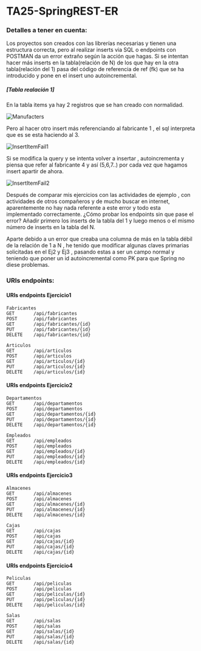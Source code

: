 # TA25-SpringREST-ER
### Detalles a tener en cuenta:

Los proyectos son creados con las librerías necesarias y tienen una estructura correcta, pero al realizar inserts via SQL o endpoints con POSTMAN da un error extraño según la acción que hagas.
Si se intentan hacer más inserts en la tabla(relación de N) de los que hay en la otra tabla(relación del 1) pasa del código de referencia de ref (fk) que se ha introducido y pone en el insert uno autoincremental.

##### [Tabla realación 1] 
En la tabla items ya hay 2 registros que se han creado con normalidad.

![Manufacters](https://user-images.githubusercontent.com/55434881/185720838-c5283d3a-b7ec-48f4-949c-bdcf853e247d.JPG)

Pero al hacer otro insert más referenciando al fabricante 1 , el sql interpreta que es se esta haciendo al 3.

![InsertItemFail1](https://user-images.githubusercontent.com/55434881/185720887-82ea0a7b-ca15-4e93-ac31-024f807ab13a.png)

Si se modifica la query y se intenta volver a insertar , autoincrementa y piensa que refer al fabricante 4 y así (5,6,7..) por cada vez que hagamos insert apartir de ahora.

![InsertItemFail2](https://user-images.githubusercontent.com/55434881/185720893-96867339-faba-4b73-9f7d-3d920d0df77f.png)

Después de comparar mis ejercicios con las actividades de ejemplo , con actividades de otros compañeros y de mucho buscar en internet, aparentemente no hay nada referente a este error y todo esta implementado correctamente. 
¿Cómo probar los endpoints sin que pase el error?
Añadir primero los inserts de la tabla del 1 y luego menos o el mismo número de inserts en la tabla del N.

Aparte  debido a un error que creaba una columna de más en la tabla débil de la relación de 1 a N , he tenido que modificar algunas claves primarias solicitadas en el Ej2 y Ej3 , pasando estas a ser un campo normal y teniendo que poner un id autoincremental como PK para que Spring no diese problemas.


### URIs endpoints:
#### URIs endpoints Ejercicio1 
```
Fabricantes
GET       /api/fabricantes
POST      /api/fabricantes
GET       /api/fabricantes/{id}
PUT       /api/fabricantes/{id}
DELETE    /api/fabricantes/{id}

Articulos
GET       /api/articulos
POST      /api/articulos
GET       /api/articulos/{id}
PUT       /api/articulos/{id}
DELETE    /api/articulos/{id}
```
#### URIs endpoints Ejercicio2 
```
Departamentos
GET       /api/departamentos
POST      /api/departamentos
GET       /api/departamentos/{id}
PUT       /api/departamentos/{id}
DELETE    /api/departamentos/{id}

Empleados
GET       /api/empleados
POST      /api/empleados
GET       /api/empleados/{id}
PUT       /api/empleados/{id}
DELETE    /api/empleados/{id}
```
#### URIs endpoints Ejercicio3 
```
Almacenes
GET       /api/almacenes
POST      /api/almacenes
GET       /api/almacenes/{id}
PUT       /api/almacenes/{id}
DELETE    /api/almacenes/{id}

Cajas
GET       /api/cajas
POST      /api/cajas
GET       /api/cajas/{id}
PUT       /api/cajas/{id}
DELETE    /api/cajas/{id}
```
#### URIs endpoints Ejercicio4 
```
Peliculas
GET       /api/peliculas
POST      /api/peliculas
GET       /api/peliculas/{id}
PUT       /api/peliculas/{id}
DELETE    /api/peliculas/{id}

Salas
GET       /api/salas
POST      /api/salas
GET       /api/salas/{id}
PUT       /api/salas/{id}
DELETE    /api/salas/{id}
```

